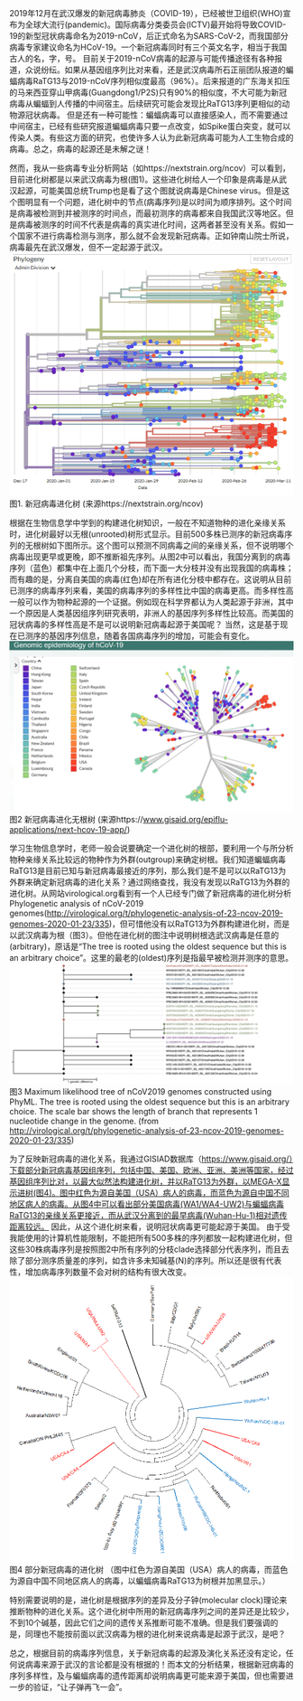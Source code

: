 2019年12月在武汉爆发的新冠病毒肺炎（COVID-19），已经被世卫组织(WHO)宣布为全球大流行(pandemic)。国际病毒分类委员会(ICTV)最开始将导致COVID-19的新型冠状病毒命名为2019-nCoV，后正式命名为SARS-CoV-2，而我国部分病毒专家建议命名为HCoV-19。一个新冠病毒同时有三个英文名字，相当于我国古人的名，字，号。
目前关于2019-nCoV病毒的起源与可能传播途径有各种报道，众说纷纭。如果从基因组序列比对来看，还是武汉病毒所石正丽团队报道的蝙蝠病毒RaTG13与2019-nCoV序列相似度最高（96%）。后来报道的广东海关扣压的马来西亚穿山甲病毒(Guangdong1/P2S)只有90%的相似度，不大可能为新冠病毒从蝙蝠到人传播的中间宿主。后续研究可能会发现比RaTG13序列更相似的动物源冠状病毒。
  但是还有一种可能性：蝙蝠病毒可以直接感染人，而不需要通过中间宿主，已经有些研究报道蝙蝠病毒只要一点改变，如Spike蛋白突变，就可以传染人类。有些这方面的研究，也使许多人认为此新冠病毒可能为人工生物合成的病毒。总之，病毒的起源还是未解之谜！

  然而，我从一些病毒专业分析网站（如https://nextstrain.org/ncov）可以看到，目前进化树都是以来武汉病毒为根(图1)。这些进化树给人一个印象是病毒是从武汉起源，可能美国总统Trump也是看了这个图就说病毒是Chinese virus。但是这个图明显有一个问题，进化树中的节点(病毒序列)是以时间为顺序排列。这个时间是病毒被检测到并被测序的时间点，而最初测序的病毒都来自我国武汉等地区。但是病毒被测序的时间不代表是病毒的真实进化时间，这两者甚至没有关系。假如一个国家不进行病毒检测与测序，那么就不会发现新冠病毒。正如钟南山院士所说，病毒最先在武汉爆发，但不一定起源于武汉。
![ncov_tree1.png](https://raw.githubusercontent.com/adong77/ligene/master/imageBed/ncov_tree1.png)
图1. 新冠病毒进化树 (来源https://nextstrain.org/ncov)

  根据在生物信息学中学到的构建进化树知识，一般在不知道物种的进化亲缘关系时，进化树最好以无根(unrooted)树形式显示。目前500多株已测序的新冠病毒序列的无根树如下图所示。这个图可以预测不同病毒之间的亲缘关系，但不说明哪个病毒出现更早或更晚，即不推断祖先序列。从图2中可以看出，我国分离到的病毒序列（蓝色）都集中在上面几个分枝，而下面一大分枝并没有出现我国的病毒株；而有趣的是，分离自美国的病毒(红色)却在所有进化分枝中都存在。这说明从目前已测序的病毒序列来看，美国的病毒序列的多样性比中国的病毒更高。而多样性高一般可以作为物种起源的一个证据。例如现在科学界都认为人类起源于非洲，其中一个原因是人类基因组序列研究表明，非洲人的基因序列多样性比较高。而美国的冠状病毒的多样性高是不是可以说明新冠病毒起源于美国呢？ 当然，这是基于现在已测序的基因序列信息，随着各国病毒序列的增加，可能会有变化。
![ncov-tree2.png](https://raw.githubusercontent.com/adong77/ligene/master/imageBed/ncov_tree2.png)
图2 新冠病毒进化无根树 (来源https://www.gisaid.org/epiflu-applications/next-hcov-19-app/)

  学习生物信息学时，老师一般会说要确定一个进化树的根部，要利用一个与所分析物种亲缘关系比较远的物种作为外群(outgroup)来确定树根。我们知道蝙蝠病毒RaTG13是目前已知与新冠病毒最接近的序列，那么我们是不是可以以RaTG13为外群来确定新冠病毒的进化关系？通过网络查找，我没有发现以RaTG13为外群的进化树。从网站virological.org看到有一个人已经专门做了新冠病毒的进化树分析Phylogenetic analysis of nCoV-2019 genomes(http://virological.org/t/phylogenetic-analysis-of-23-ncov-2019-genomes-2020-01-23/335)，但可惜他没有以RaTG13为外群构建进化树，而是以武汉病毒为根（图3）。但他在进化树的图注中说明树根选武汉病毒是任意的(arbitrary)，原话是“The tree is rooted using the oldest sequence but this is an arbitrary choice”。这里的最老的(oldest)序列是指最早被检测并测序的意思。
![nCoV_phyml_tree_20200125.png](https://raw.githubusercontent.com/adong77/ligene/master/imageBed/nCoV_phyml_tree.png)
图3 Maximum likelihood tree of nCoV2019 genomes constructed using PhyML. The tree is rooted using the oldest sequence but this is an arbitrary choice. The scale bar shows the length of branch that represents 1 nucleotide change in the genome. (from http://virological.org/t/phylogenetic-analysis-of-23-ncov-2019-genomes-2020-01-23/335)

  为了反映新冠病毒的进化关系，我通过GISIAD数据库（https://www.gisaid.org/）下载部分新冠病毒基因组序列，包括中国、美国、欧洲、亚洲、美洲等国家，经过基因组序列比对，以最大似然法构建进化树，并以RaTG13为外群，以MEGA-X显示进树(图4)。图中红色为源自美国（USA）病人的病毒，而蓝色为源自中国不同地区病人的病毒。从图4中可以看出部分美国病毒(WA1/WA4-UW2)与蝙蝠病毒RaTG13的亲缘关系更接近，而从武汉分离到的最早病毒(Wuhan-Hu-1)相对遗传距离较远。 因此，从这个进化树来看，说明冠状病毒更可能起源于美国。
由于受我能使用的计算机性能限制，不能把所有500多株的序列都放一起构建进化树，但这些30株病毒序列是按照图2中所有序列的分枝clade选择部分代表序列，而且去除了部分测序质量差的序列，如含许多未知碱基(N)的序列。所以还是很有代表性，增加病毒序列数量不会对树的结构有很大改变。
![nCoV-tree3.png](https://raw.githubusercontent.com/adong77/ligene/master/imageBed/ncov_tree3.png)
图4 部分新冠病毒的进化树 （图中红色为源自美国（USA）病人的病毒，而蓝色为源自中国不同地区病人的病毒，以蝙蝠病毒RaTG13为树根并加黑显示。）

  特别需要说明的是，进化树是根据序列的差异及分子钟(molecular clock)理论来推断物种的进化关系。这个进化树中所用的新冠病毒序列之间的差异还是比较少，不到10个碱基，因此它们之间的遗传关系推断可能不准确。但是我们要强调的是，同理也不能按前面以武汉病毒为根的进化树来说病毒是起源于武汉，是吧？
  
  总之，根据目前的病毒序列信息，关于新冠病毒的起源及演化关系还没有定论，任何说病毒来源于武汉的言论都是没有根据的！而本文的分析结果，根据新冠病毒的序列多样性，及与蝙蝠病毒的遗传距离却说明病毒更可能来源于美国，但也需要进一步的验证，“让子弹再飞一会”。
